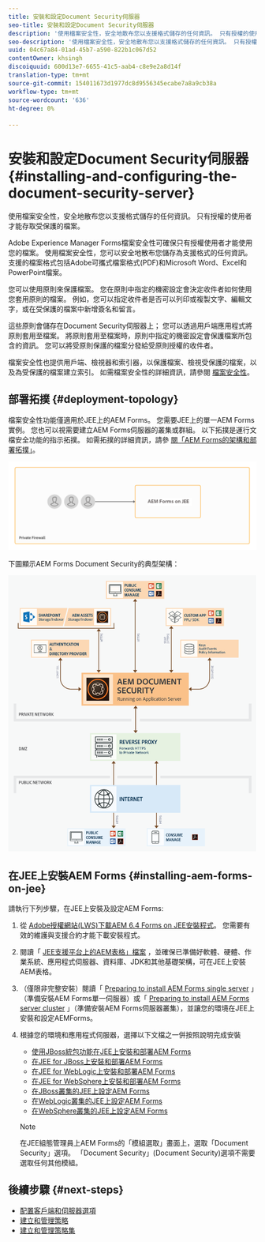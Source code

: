 ```yaml
---
title: 安裝和設定Document Security伺服器
seo-title: 安裝和設定Document Security伺服器
description: '使用檔案安全性，安全地散布您以支援格式儲存的任何資訊。 只有授權的使用者才能存取受保護的檔案。 '
seo-description: '使用檔案安全性，安全地散布您以支援格式儲存的任何資訊。 只有授權的使用者才能存取受保護的檔案。 '
uuid: 04c67a84-01ad-45b7-a590-822b1c067d52
contentOwner: khsingh
discoiquuid: 600d13e7-6655-41c5-aab4-c8e9e2a8d14f
translation-type: tm+mt
source-git-commit: 154011673d1977dc8d9556345ecabe7a8a9cb38a
workflow-type: tm+mt
source-wordcount: '636'
ht-degree: 0%

---
```



# 安裝和設定Document Security伺服器 {#installing-and-configuring-the-document-security-server}

使用檔案安全性，安全地散布您以支援格式儲存的任何資訊。 只有授權的使用者才能存取受保護的檔案。

Adobe Experience Manager Forms檔案安全性可確保只有授權使用者才能使用您的檔案。 使用檔案安全性，您可以安全地散布您儲存為支援格式的任何資訊。 支援的檔案格式包括Adobe可攜式檔案格式(PDF)和Microsoft Word、Excel和PowerPoint檔案。

您可以使用原則來保護檔案。 您在原則中指定的機密設定會決定收件者如何使用您套用原則的檔案。 例如，您可以指定收件者是否可以列印或複製文字、編輯文字，或在受保護的檔案中新增簽名和留言。

這些原則會儲存在Document Security伺服器上； 您可以透過用戶端應用程式將原則套用至檔案。 將原則套用至檔案時，原則中指定的機密設定會保護檔案所包含的資訊。 您可以將受原則保護的檔案分發給受原則授權的收件者。

檔案安全性也提供用戶端、檢視器和索引器，以保護檔案、檢視受保護的檔案，以及為受保護的檔案建立索引。 如需檔案安全性的詳細資訊，請參閱 [檔案安全性](/help/forms/using/admin-help/document-security.md)。

## 部署拓撲  {#deployment-topology}

檔案安全性功能僅適用於JEE上的AEM Forms。 您需要JEE上的單一AEM Forms實例。 您也可以視需要建立AEM Forms伺服器的叢集或群組。 以下拓撲是運行文檔安全功能的指示拓撲。 如需拓撲的詳細資訊，請參 [閱「AEM Forms的架構和部署拓撲」](aem-forms-architecture-deployment.md)。

<!--fix above link-->

![](do-not-localize/document-security-server_topology.png)

下圖顯示AEM Forms Document Security的典型架構：

![](do-not-localize/document-security-typical-environment.png)

## 在JEE上安裝AEM Forms {#installing-aem-forms-on-jee}

請執行下列步驟，在JEE上安裝及設定AEM Forms:

1. 從 [Adobe授權網站(LWS)下載AEM 6.4 Forms on JEE安裝程式](https://licensing.adobe.com/)。 您需要有效的維護與支援合約才能下載安裝程式。
1. 閱讀「 [JEE支援平台上的AEM表格」檔案](/help/forms/using/aem-forms-jee-supported-platforms.md) ，並確保已準備好軟體、硬體、作業系統、應用程式伺服器、資料庫、JDK和其他基礎架構，可在JEE上安裝AEM表格。
1. （僅限非完整安裝）閱讀「 [Preparing to install AEM Forms single server](https://www.adobe.com/go/learn_aemforms_prepareInstallsingle_64) 」（準備安裝AEM Forms單一伺服器）或「 [Preparing to install AEM Forms server cluster](https://www.adobe.com/go/learn_aemforms_prepareInstallcluster_64) 」（準備安裝AEM Forms伺服器叢集），並讓您的環境在JEE上安裝和設定AEMForms。
1. 根據您的環境和應用程式伺服器，選擇以下文檔之一併按照說明完成安裝

   * [使用JBoss統包功能在JEE上安裝和部署AEM Forms](https://www.adobe.com/go/learn_aemforms_installTurnkey_64)
   * [在JEE for JBoss上安裝和部署AEM Forms](https://www.adobe.com/go/learn_aemforms_installJBoss_64)
   * [在JEE for WebLogic上安裝和部署AEM Forms](https://www.adobe.com/go/learn_aemforms_installWebLogic_64)
   * [在JEE for WebSphere上安裝和部署AEM Forms](https://www.adobe.com/go/learn_aemforms_installWebSphere_64)
   * [在JBoss叢集的JEE上設定AEM Forms](https://www.adobe.com/go/learn_aemforms_clusterJBoss_64)
   * [在WebLogic叢集的JEE上設定AEM Forms](https://www.adobe.com/go/learn_aemforms_clusterWebLogic_64)
   * [在WebSphere叢集的JEE上設定AEM Forms](https://www.adobe.com/go/learn_aemforms_clusterWebSphere_64)

   >[!NOTE]
   >
   >在JEE組態管理員上AEM Forms的「模組選取」畫面上，選取「Document Security」選項。 「Document Security」(Document Security)選項不需要選取任何其他模組。

## 後續步驟 {#next-steps}

* [配置客戶端和伺服器選項](/help/forms/using/admin-help/configuring-client-server-options.md)
* [建立和管理策略](/help/forms/using/admin-help/creating-policies.md)
* [建立和管理策略集](/help/forms/using/admin-help/creating-policy-sets.md)
